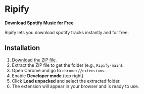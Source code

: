 # Ripify

**Download Spotify Music for Free**

Ripify lets you download spotify tracks instantly and for free.

## Installation
1. [Download the ZIP file](https://github.com/ayub-kokabi/Ripify/archive/refs/heads/main.zip).  
2. Extract the ZIP file to get the folder (e.g., `Ripify-main`).  
3. Open Chrome and go to `chrome://extensions`.  
4. Enable **Developer mode** (top right).  
5. Click **Load unpacked** and select the extracted folder.  
6. The extension will appear in your browser and is ready to use.
